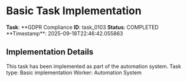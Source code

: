 # Basic Task Implementation

**Task**: **GDPR Compliance
**ID**: task_0103
**Status**: COMPLETED
**Timestamp\*\*: 2025-09-18T22:46:42.055863

## Implementation Details

This task has been implemented as part of the automation system.
Task type: Basic implementation
Worker: Automation System
